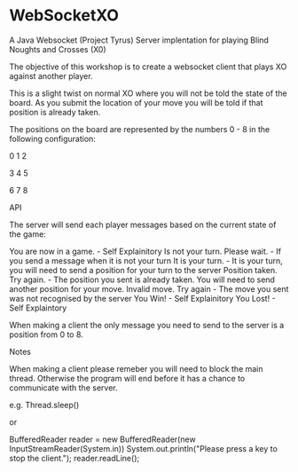 WebSocketXO
===========

A Java Websocket (Project Tyrus) Server implentation for playing Blind Noughts and Crosses (X0)

The objective of this workshop is to create a websocket client that plays XO against another player.

This is a slight twist on normal XO where you will not be told the state of the board. As you submit the location of your move you will be told if that position is already taken.

The positions on the board are represented by the numbers 0 - 8 in the following configuration:

0	1	2

3	4	5

6	7	8


API

The server will send each player messages based on the current state of the game:

You are now in a game. - Self Explainitory
Is not your turn. Please wait. - If you send a message when it is not your turn
It is your turn. - It is your turn, you will need to send a position for your turn to the server
Position taken. Try again. - The position you sent is already taken. You will need to send another position for your move.
Invalid move. Try again - The move you sent was not recognised by the server
You Win! - Self Explainitory
You Lost! - Self Explaintory

When making a client the only message you need to send to the server is a position from 0 to 8.

Notes

When making a client please remeber you will need to block the main thread. Otherwise the program will end before it has a chance to communicate with the server.

e.g. Thread.sleep() 

or

BufferedReader reader = new BufferedReader(new InputStreamReader(System.in))
System.out.println("Please press a key to stop the client.");
reader.readLine();
